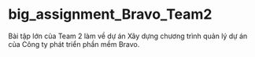 # big_assignment_Bravo_Team2
Bài tập lớn của Team 2 làm về dự án Xây dựng chương trình quản lý  dự án  của Công ty phát triển phần mềm Bravo. 
